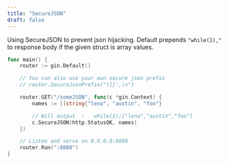 ```yaml
---
title: "SecureJSON"
draft: false
---
```


Using SecureJSON to prevent json hijacking. Default prepends `"while(1),"` to response body if the given struct is array values.

```go
func main() {
	router := gin.Default()

	// You can also use your own secure json prefix
	// router.SecureJsonPrefix(")]}',\n")

	router.GET("/someJSON", func(c *gin.Context) {
		names := []string{"lena", "austin", "foo"}

		// Will output  :   while(1);["lena","austin","foo"]
		c.SecureJSON(http.StatusOK, names)
	})

	// Listen and serve on 0.0.0.0:8080
	router.Run(":8080")
}
```
